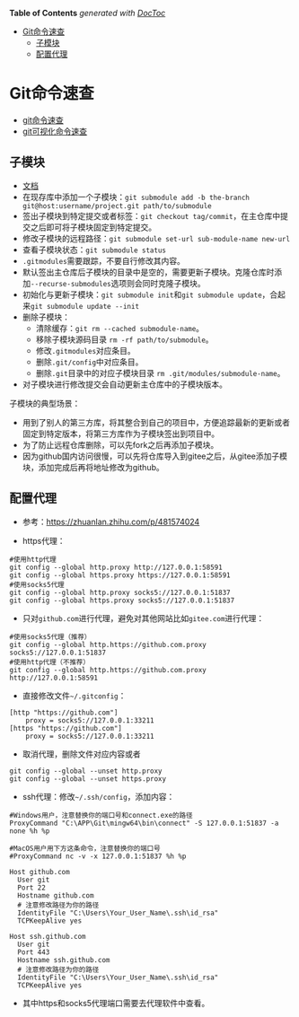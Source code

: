 <!-- START doctoc generated TOC please keep comment here to allow auto update -->
<!-- DON'T EDIT THIS SECTION, INSTEAD RE-RUN doctoc TO UPDATE -->
**Table of Contents**  *generated with [DocToc](https://github.com/thlorenz/doctoc)*

- [Git命令速查](#git%E5%91%BD%E4%BB%A4%E9%80%9F%E6%9F%A5)
  - [子模块](#%E5%AD%90%E6%A8%A1%E5%9D%97)
  - [配置代理](#%E9%85%8D%E7%BD%AE%E4%BB%A3%E7%90%86)

<!-- END doctoc generated TOC please keep comment here to allow auto update -->

# Git命令速查

- [git命令速查](https://training.github.com/downloads/zh_CN/github-git-cheat-sheet/)
- [git可视化命令速查](https://ndpsoftware.com/git-cheatsheet.html#loc=stash;)

## 子模块

- [文档](https://git-scm.com/book/zh/v2/Git-%E5%B7%A5%E5%85%B7-%E5%AD%90%E6%A8%A1%E5%9D%97)
- 在现存库中添加一个子模块：`git submodule add -b the-branch git@host:username/project.git path/to/submodule`
- 签出子模块到特定提交或者标签：`git checkout tag/commit`，在主仓库中提交之后即可将子模块固定到特定提交。
- 修改子模块的远程路径：`git submodule set-url sub-module-name new-url`
- 查看子模块状态：`git submodule status`
- `.gitmodules`需要跟踪，不要自行修改其内容。
- 默认签出主仓库后子模块的目录中是空的，需要更新子模块。克隆仓库时添加`--recurse-submodules`选项则会同时克隆子模块。
- 初始化与更新子模块：`git submodule init`和`git submodule update`，合起来`git submodule update --init`
- 删除子模块：
  - 清除缓存：`git rm --cached submodule-name`。
  - 移除子模块源码目录 `rm -rf path/to/submodule`。
  - 修改`.gitmodules`对应条目。
  - 删除`.git/config`中对应条目。
  - 删除`.git`目录中的对应子模块目录 `rm .git/modules/submodule-name`。
- 对子模块进行修改提交会自动更新主仓库中的子模块版本。

子模块的典型场景：
- 用到了别人的第三方库，将其整合到自己的项目中，方便追踪最新的更新或者固定到特定版本，将第三方库作为子模块签出到项目中。
- 为了防止远程仓库删除，可以先fork之后再添加子模块。
- 因为github国内访问很慢，可以先将仓库导入到gitee之后，从gitee添加子模块，添加完成后再将地址修改为github。

## 配置代理

- 参考：https://zhuanlan.zhihu.com/p/481574024

- https代理：
```shell
#使用http代理 
git config --global http.proxy http://127.0.0.1:58591
git config --global https.proxy https://127.0.0.1:58591
#使用socks5代理
git config --global http.proxy socks5://127.0.0.1:51837
git config --global https.proxy socks5://127.0.0.1:51837
```
- 只对`github.com`进行代理，避免对其他网站比如`gitee.com`进行代理：
```shell
#使用socks5代理（推荐）
git config --global http.https://github.com.proxy socks5://127.0.0.1:51837
#使用http代理（不推荐）
git config --global http.https://github.com.proxy http://127.0.0.1:58591
```
- 直接修改文件`~/.gitconfig`：
```
[http "https://github.com"]
	proxy = socks5://127.0.0.1:33211
[https "https://github.com"]
	proxy = socks5://127.0.0.1:33211
```
- 取消代理，删除文件对应内容或者
```shell
git config --global --unset http.proxy
git config --global --unset https.proxy
```
- ssh代理：修改`~/.ssh/config`，添加内容：
```
#Windows用户，注意替换你的端口号和connect.exe的路径
ProxyCommand "C:\APP\Git\mingw64\bin\connect" -S 127.0.0.1:51837 -a none %h %p

#MacOS用户用下方这条命令，注意替换你的端口号
#ProxyCommand nc -v -x 127.0.0.1:51837 %h %p

Host github.com
  User git
  Port 22
  Hostname github.com
  # 注意修改路径为你的路径
  IdentityFile "C:\Users\Your_User_Name\.ssh\id_rsa"
  TCPKeepAlive yes

Host ssh.github.com
  User git
  Port 443
  Hostname ssh.github.com
  # 注意修改路径为你的路径
  IdentityFile "C:\Users\Your_User_Name\.ssh\id_rsa"
  TCPKeepAlive yes
```
- 其中https和socks5代理端口需要去代理软件中查看。